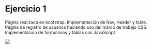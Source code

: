 # Ejercicio 1
Página realizada en bootstrap. Implementación de Nav, Header y table.
Página de registro de usuarios haciendo uso del marco de trabajo CSS. Implementación de formularios y tablas con JavaScript

![](https://res.cloudinary.com/db9wh5uvt/image/upload/c_scale,w_786/v1626033940/Boots-1_t3wola.png)